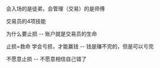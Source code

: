 会入场的是徒弟，会管理（交易）的是师傅

交易员的4项技能

为什么要止损 -- 账户就是交易员的生命

止损=救命
学会亏损，才能赢钱 -- 钱是赚不完的，但是可以亏完

不愿意止损 -- 不愿意相信自己错了

